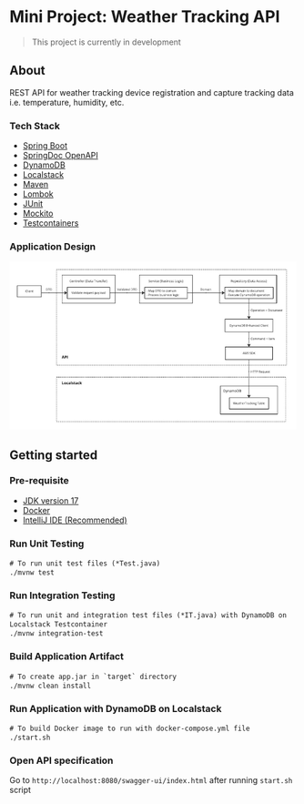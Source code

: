 # Mini Project: Weather Tracking API

> This project is currently in development

## About

REST API for weather tracking device registration and capture tracking data i.e. temperature, humidity, etc.

### Tech Stack

- [Spring Boot](https://spring.io/projects/spring-boot)
- [SpringDoc OpenAPI](https://springdoc.org/)
- [DynamoDB](https://aws.amazon.com/dynamodb/)
- [Localstack](https://www.localstack.cloud/)
- [Maven](https://maven.apache.org/)
- [Lombok](https://projectlombok.org/)
- [JUnit](https://junit.org/junit5/)
- [Mockito](https://site.mockito.org/)
- [Testcontainers](https://testcontainers.com/)

### Application Design

![Architecture Diagram](architecture_diagram.jpg)

## Getting started

### Pre-requisite

- [JDK version 17](https://openjdk.org/)
- [Docker](https://www.docker.com/)
- [IntelliJ IDE (Recommended)](https://www.jetbrains.com/idea/)

### Run Unit Testing

```shell
# To run unit test files (*Test.java)
./mvnw test
```

### Run Integration Testing

```shell
# To run unit and integration test files (*IT.java) with DynamoDB on Localstack Testcontainer
./mvnw integration-test
```

### Build Application Artifact

```shell
# To create app.jar in `target` directory
./mvnw clean install
```

### Run Application with DynamoDB on Localstack

```shell
# To build Docker image to run with docker-compose.yml file
./start.sh
```

### Open API specification

Go to `http://localhost:8080/swagger-ui/index.html` after running `start.sh` script
